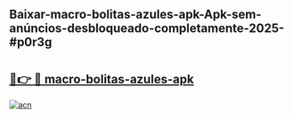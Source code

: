 ## Baixar-macro-bolitas-azules-apk-Apk-sem-anúncios-desbloqueado-completamente-2025-#p0r3g

# <h2><a href="https://ainizakaria.my?title=macro-bolitas-azules-apk&ref=20M">🔗👉 🔴 macro-bolitas-azules-apk</a></h2>

[![acn](https://github.com/user-attachments/assets/0f9c940e-d8b0-45ae-aac7-cd30a18b3e1c)](https://ainizakaria.my?title=macro-bolitas-azules-apk&ref=20M)

